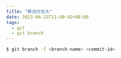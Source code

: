 ```yaml
---
title: "移动分支头"
date: 2023-06-23T11:40:42+08:00
tags:
  - git
  - git branch
---
```


```bash
$ git branch -f <branch-name> <commit-id>
```
